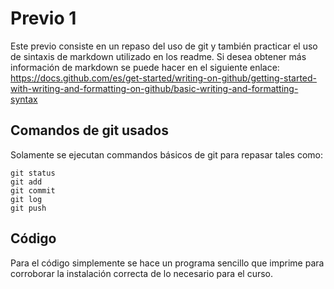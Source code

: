 # Previo 1
Este previo consiste en un repaso del uso de git y también practicar el uso de sintaxis de markdown utilizado en los readme. Si desea obtener más información de markdown se puede hacer en el siguiente enlace: https://docs.github.com/es/get-started/writing-on-github/getting-started-with-writing-and-formatting-on-github/basic-writing-and-formatting-syntax

## Comandos de git usados
Solamente se ejecutan commandos básicos de git para repasar tales como:
```
git status
git add
git commit
git log
git push
```
## Código
Para el código simplemente se hace un programa sencillo que imprime para corroborar la instalación correcta de lo necesario para el curso.
